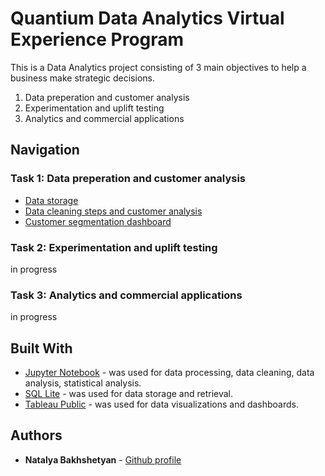 # Quantium Data Analytics Virtual Experience Program

This is a Data Analytics project consisting of 3 main objectives to help a business make strategic decisions.

1.  Data preperation and customer analysis
2. Experimentation and uplift testing
3. Analytics and commercial applications

## Navigation

### Task 1: Data preperation and customer analysis

* [Data storage](https://github.com/natalyabakhshetyan/quantium_data_analysis/blob/master/quantium_data.sqlite)
* [Data cleaning steps and customer analysis](https://github.com/natalyabakhshetyan/quantium_data_analysis/blob/master/analysis.ipynb)
* [Customer segmentation dashboard](https://public.tableau.com/profile/natalya6760#!/vizhome/ChipSalesCustomerSegmentation/ChipSalesCustomerSegmenation) 

### Task 2: Experimentation and uplift testing

in progress

### Task 3: Analytics and commercial applications

in progress

## Built With

* [Jupyter Notebook](https://jupyter.org/) - was used for data processing, data cleaning, data analysis, statistical analysis.
* [SQL Lite](https://www.sqlite.org/index.html) - was used for data storage and retrieval.
* [Tableau Public](https://public.tableau.com/en-us/s/) - was used for data visualizations and dashboards.

## Authors

* **Natalya Bakhshetyan** - [Github profile](https://github.com/natalyabakhshetyan)
